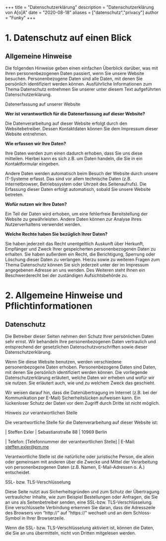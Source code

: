 +++
title = "Datenschutzerklärung"
description = "Datenschutzerklärung von A[o]A"
date = "2020-08-18"
aliases = ["datenschutz","privacy"]
author = "Funky"
+++

# 1. Datenschutz auf einen Blick

## Allgemeine Hinweise

Die folgenden Hinweise geben einen einfachen Überblick darüber, was mit
Ihren personenbezogenen Daten passiert, wenn Sie unsere Website
besuchen. Personenbezogene Daten sind alle Daten, mit denen Sie
persönlich identifiziert werden können. Ausführliche Informationen zum
Thema Datenschutz entnehmen Sie unserer unter diesem Text aufgeführten
Datenschutzerklärung.

Datenerfassung auf unserer Website

**Wer ist verantwortlich für die Datenerfassung auf dieser Website?**

Die Datenverarbeitung auf dieser Website erfolgt durch den
Websitebetreiber. Dessen Kontaktdaten können Sie dem Impressum dieser
Website entnehmen.

**Wie erfassen wir Ihre Daten?**

Ihre Daten werden zum einen dadurch erhoben, dass Sie uns diese
mitteilen. Hierbei kann es sich z.B. um Daten handeln, die Sie in ein
Kontaktformular eingeben.

Andere Daten werden automatisch beim Besuch der Website durch unsere
IT-Systeme erfasst. Das sind vor allem technische Daten (z.B.
Internetbrowser, Betriebssystem oder Uhrzeit des Seitenaufrufs). Die
Erfassung dieser Daten erfolgt automatisch, sobald Sie unsere Website
betreten.

**Wofür nutzen wir Ihre Daten?**

Ein Teil der Daten wird erhoben, um eine fehlerfreie Bereitstellung der
Website zu gewährleisten. Andere Daten können zur Analyse Ihres
Nutzerverhaltens verwendet werden.

**Welche Rechte haben Sie bezüglich Ihrer Daten?**

Sie haben jederzeit das Recht unentgeltlich Auskunft über Herkunft,
Empfänger und Zweck Ihrer gespeicherten personenbezogenen Daten zu
erhalten. Sie haben außerdem ein Recht, die Berichtigung, Sperrung oder
Löschung dieser Daten zu verlangen. Hierzu sowie zu weiteren Fragen zum
Thema Datenschutz können Sie sich jederzeit unter der im Impressum
angegebenen Adresse an uns wenden. Des Weiteren steht Ihnen ein
Beschwerderecht bei der zuständigen Aufsichtsbehörde zu.

# 2. Allgemeine Hinweise und Pflichtinformationen

## Datenschutz

Die Betreiber dieser Seiten nehmen den Schutz Ihrer persönlichen Daten
sehr ernst. Wir behandeln Ihre personenbezogenen Daten vertraulich und
entsprechend der gesetzlichen Datenschutzvorschriften sowie dieser
Datenschutzerklärung.

Wenn Sie diese Website benutzen, werden verschiedene personenbezogene
Daten erhoben. Personenbezogene Daten sind Daten, mit denen Sie
persönlich identifiziert werden können. Die vorliegende
Datenschutzerklärung erläutert, welche Daten wir erheben und wofür wir
sie nutzen. Sie erläutert auch, wie und zu welchem Zweck das geschieht.

Wir weisen darauf hin, dass die Datenübertragung im Internet (z.B. bei
der Kommunikation per E-Mail) Sicherheitslücken aufweisen kann. Ein
lückenloser Schutz der Daten vor dem Zugriff durch Dritte ist nicht
möglich.

Hinweis zur verantwortlichen Stelle

Die verantwortliche Stelle für die Datenverarbeitung auf dieser Website
ist:

| Steffen Exler
| Sebastianstraße 88
| 10969 Berlin

| Telefon: [Telefonnummer der verantwortlichen Stelle]
| E-Mail: steffen.exler@pm.me

Verantwortliche Stelle ist die natürliche oder juristische Person, die
allein oder gemeinsam mit anderen über die Zwecke und Mittel der
Verarbeitung von personenbezogenen Daten (z.B. Namen, E-Mail-Adressen o.
Ä.) entscheidet.

SSL- bzw. TLS-Verschlüsselung

Diese Seite nutzt aus Sicherheitsgründen und zum Schutz der Übertragung
vertraulicher Inhalte, wie zum Beispiel Bestellungen oder Anfragen, die
Sie an uns als Seitenbetreiber senden, eine SSL-bzw.
TLS-Verschlüsselung. Eine verschlüsselte Verbindung erkennen Sie daran,
dass die Adresszeile des Browsers von “http://” auf “https://” wechselt
und an dem Schloss-Symbol in Ihrer Browserzeile.

Wenn die SSL- bzw. TLS-Verschlüsselung aktiviert ist, können die Daten,
die Sie an uns übermitteln, nicht von Dritten mitgelesen werden.

